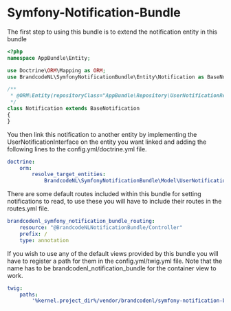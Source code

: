 # Symfony-Notification-Bundle

The first step to using this bundle is to extend the notification entity in this bundle

```php
<?php
namespace AppBundle\Entity;

use Doctrine\ORM\Mapping as ORM;
use BrandcodeNL\SymfonyNotificationBundle\Entity\Notification as BaseNotification;

/**
 * @ORM\Entity(repositoryClass="AppBundle\Repository\UserNotificationRepository")
 */
class Notification extends BaseNotification
{
}
```

You then link this notification to another entity by implementing the UserNotificationInterface on the entity you want linked and adding 
the following lines to the config.yml/doctrine.yml file.
```yaml
doctrine:
    orm: 
        resolve_target_entities:
            BrandcodeNL\SymfonyNotificationBundle\Model\UserNotificationInterface: Path\To\Your\Entity

```

There are some default routes included within this bundle for setting notifications to read, to use these you will have 
to include their routes in the routes.yml file.
```yaml
brandcodenl_symfony_notification_bundle_routing:
    resource: "@BrandcodeNLNotificationBundle/Controller"
    prefix: /
    type: annotation
```

If you wish to use any of the default views provided by this bundle you will have to register a path for them in the config.yml/twig.yml file.
Note that the name has to be  brandcodenl_notification_bundle for the container view to work.
```yaml
twig:    
    paths:
        '%kernel.project_dir%/vendor/brandcodenl/symfony-notification-bundle/Resources/Views': brandcodenl_notification_bundle
```


